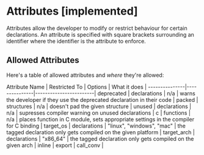 # Attributes [implemented]
Attributes allow the developer to modify or restrict behaviour for certain
declarations. An attribute is specified with square brackets surrounding an
identifier where the identifier is the attribute to enforce.

## Allowed Attributes
Here's a table of allowed attributes and *where* they're allowed:

Attribute Name | Restricted To | Options | What it does |
---------------|---------------|------------------------|
deprecated | declarations | n/a | warns the developer if they use the deprecated declaration in their code |
packed | structures | n/a | doesn't pad the given structure |
unused | declarations | n/a | supresses compiler warning on unused declarations |
c | functions | n/a | places function in C module, sets appropriate settings in the compiler for C binding |
target_os | declarations | "linux", "windows", "mac" | the tagged declaration only gets compiled on the given platform |
target_arch | declarations | "x86_64" | the tagged declaration only gets compiled on the given arch |
inline |
export |
call_conv |